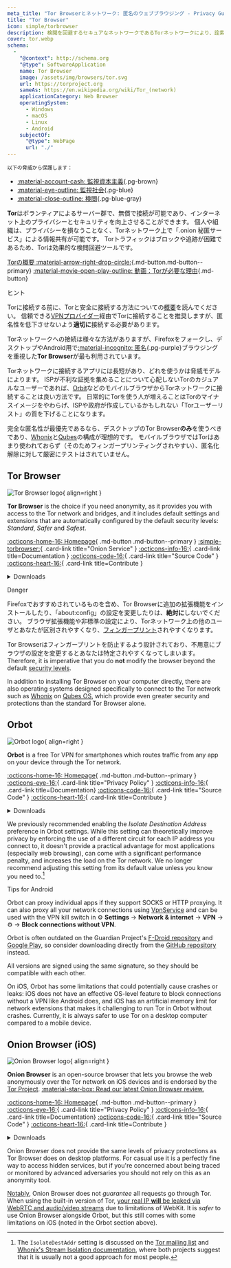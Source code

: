 ```yaml
---
meta_title: "Tor Browserとネットワーク: 匿名のウェブブラウジング - Privacy Guides"
title: "Tor Browser"
icon: simple/torbrowser
description: 検閲を回避するセキュアなネットワークであるTorネットワークにより、詮索からインターネットブラウジングを保護する。
cover: tor.webp
schema:
  - 
    "@context": http://schema.org
    "@type": SoftwareApplication
    name: Tor Browser
    image: /assets/img/browsers/tor.svg
    url: https://torproject.org
    sameAs: https://en.wikipedia.org/wiki/Tor_(network)
    applicationCategory: Web Browser
    operatingSystem:
      - Windows
      - macOS
      - Linux
      - Android
    subjectOf:
      "@type": WebPage
      url: "./"
---
```


<small>以下の脅威から保護します：</small>

- [:material-account-cash: 監視資本主義](basics/common-threats.md#surveillance-as-a-business-model ""){.pg-brown}
- [:material-eye-outline: 監視社会](basics/common-threats.md#mass-surveillance-programs ""){.pg-blue}
- [:material-close-outline: 検閲](basics/common-threats.md#avoiding-censorship ""){.pg-blue-gray}

**Tor**はボランティアによるサーバー群で、無償で接続が可能であり、インターネット上のプライバシーとセキュリティを向上させることができます。 個人や組織は、プライバシーを損なうことなく、Torネットワーク上で「.onion 秘匿サービス」による情報共有が可能です。 Torトラフィックはブロックや追跡が困難であるため、Torは効果的な検閲回避ツールです。

[Torの概要 :material-arrow-right-drop-circle:](advanced/tor-overview.md ""){.md-button.md-button--primary} [:material-movie-open-play-outline: 動画：Torが必要な理由](https://www.privacyguides.org/videos/2025/03/02/why-you-need-tor/ ""){.md-button}

<div class="admonition tip" markdown>
<p class="admonition-title">ヒント</p>

Torに接続する前に、Torと安全に接続する方法についての[概要](advanced/tor-overview.md)を読んでください。 信頼できる[VPNプロバイダー](vpn.md)経由でTorに接続することを推奨しますが、匿名性を低下させないよう**適切に**接続する必要があります。

</div>

Torネットワークへの接続は様々な方法がありますが、Firefoxをフォークし、デスクトップやAndroid用で[:material-incognito: 匿名](basics/common-threats.md#anonymity-vs-privacy ""){.pg-purple}ブラウジングを重視した**Tor Browser**が最も利用されています。

Torネットワークに接続するアプリには長短があり、どれを使うかは脅威モデルによります。 ISPが不利な証拠を集めることについて心配しないTorのカジュアルなユーザーであれば、[Orbit](#orbot)などのモバイルブラウザからTorネットワークに接続することは良い方法です。 日常的にTorを使う人が増えることはTorのマイナスイメージをやわらげ、ISPや政府が作成しているかもしれない「Torユーザーリスト」の質を下げることになります。

完全な匿名性が最優先であるなら、デスクトップのTor Browser**のみ**を使うべきであり、[Whonix](desktop.md#whonix)と[Qubes](desktop.md#qubes-os)の構成が理想的です。 モバイルブラウザではTorはあまり使われておらず（そのためフィンガープリンティングされやすい）、匿名化解除に対して厳密にテストはされていません。

## Tor Browser

<div class="admonition recommendation" markdown>

![Tor Browser logo](assets/img/browsers/tor.svg){ align=right }

**Tor Browser** is the choice if you need anonymity, as it provides you with access to the Tor network and bridges, and it includes default settings and extensions that are automatically configured by the default security levels: *Standard*, *Safer* and *Safest*.

[:octicons-home-16: Homepage](https://torproject.org){ .md-button .md-button--primary }
[:simple-torbrowser:](http://2gzyxa5ihm7nsggfxnu52rck2vv4rvmdlkiu3zzui5du4xyclen53wid.onion){ .card-link title="Onion Service" }
[:octicons-info-16:](https://tb-manual.torproject.org){ .card-link title=Documentation }
[:octicons-code-16:](https://gitlab.torproject.org/tpo/applications/tor-browser){ .card-link title="Source Code" }
[:octicons-heart-16:](https://donate.torproject.org){ .card-link title=Contribute }

<details class="downloads" markdown>
<summary>Downloads</summary>

- [:simple-googleplay: Google Play](https://play.google.com/store/apps/details?id=org.torproject.torbrowser)
- [:simple-android: Android](https://torproject.org/download/#android)
- [:fontawesome-brands-windows: Windows](https://torproject.org/download)
- [:simple-apple: macOS](https://torproject.org/download)
- [:simple-linux: Linux](https://torproject.org/download)

</details>

</div>

<div class="admonition danger" markdown>
<p class="admonition-title">Danger</p>

Firefoxでおすすめされているものを含め、Tor Browserに追加の拡張機能をインストールしたり、「about:config」の設定を変更したりは、**絶対に**しないでください。 ブラウザ拡張機能や非標準の設定により、Torネットワーク上の他のユーザとあなたが区別されやすくなり、[フィンガープリント](https://support.torproject.org/glossary/browser-fingerprinting)されやすくなります。

</div>

Tor Browserはフィンガープリントを防止するよう設計されており、不用意にブラウザの設定を変更するとあなたは特定されやすくなってしまいます。 Therefore, it is imperative that you do **not** modify the browser beyond the default [security levels](https://tb-manual.torproject.org/security-settings).

In addition to installing Tor Browser on your computer directly, there are also operating systems designed specifically to connect to the Tor network such as [Whonix](desktop.md#whonix) on [Qubes OS](desktop.md#qubes-os), which provide even greater security and protections than the standard Tor Browser alone.

## Orbot

<div class="admonition recommendation" markdown>

![Orbot logo](assets/img/self-contained-networks/orbot.svg){ align=right }

**Orbot** is a free Tor VPN for smartphones which routes traffic from any app on your device through the Tor network.

[:octicons-home-16: Homepage](https://orbot.app){ .md-button .md-button--primary }
[:octicons-eye-16:](https://orbot.app/privacy-policy){ .card-link title="Privacy Policy" }
[:octicons-info-16:](https://orbot.app/faqs){ .card-link title=Documentation}
[:octicons-code-16:](https://orbot.app/code){ .card-link title="Source Code" }
[:octicons-heart-16:](https://orbot.app/donate){ .card-link title=Contribute }

<details class="downloads" markdown>
<summary>Downloads</summary>

- [:simple-googleplay: Google Play](https://play.google.com/store/apps/details?id=org.torproject.android)
- [:simple-appstore: App Store](https://apps.apple.com/app/id1609461599)
- [:simple-github: GitHub](https://github.com/guardianproject/orbot/releases)

</details>

</div>

We previously recommended enabling the *Isolate Destination Address* preference in Orbot settings. While this setting can theoretically improve privacy by enforcing the use of a different circuit for each IP address you connect to, it doesn't provide a practical advantage for most applications (especially web browsing), can come with a significant performance penalty, and increases the load on the Tor network. We no longer recommend adjusting this setting from its default value unless you know you need to.[^1]

<div class="admonition tip" markdown>
<p class="admonition-title">Tips for Android</p>

Orbot can proxy individual apps if they support SOCKS or HTTP proxying. It can also proxy all your network connections using [VpnService](https://developer.android.com/reference/android/net/VpnService) and can be used with the VPN kill switch in :gear: **Settings** → **Network & internet** → **VPN** → :gear: → **Block connections without VPN**.

Orbot is often outdated on the Guardian Project's [F-Droid repository](https://guardianproject.info/fdroid) and [Google Play](https://play.google.com/store/apps/details?id=org.torproject.android), so consider downloading directly from the [GitHub repository](https://github.com/guardianproject/orbot/releases) instead.

All versions are signed using the same signature, so they should be compatible with each other.

</div>

On iOS, Orbot has some limitations that could potentially cause crashes or leaks: iOS does not have an effective OS-level feature to block connections without a VPN like Android does, and iOS has an artificial memory limit for network extensions that makes it challenging to run Tor in Orbot without crashes. Currently, it is always safer to use Tor on a desktop computer compared to a mobile device.

## Onion Browser (iOS)

<div class="admonition recommendation" markdown>

![Onion Browser logo](assets/img/self-contained-networks/onion_browser.svg){ align=right }

**Onion Browser** is an open-source browser that lets you browse the web anonymously over the Tor network on iOS devices and is endorsed by the [Tor Project](https://support.torproject.org/glossary/onion-browser). [:material-star-box: Read our latest Onion Browser review.](https://www.privacyguides.org/articles/2024/09/18/onion-browser-review/)

[:octicons-home-16: Homepage](https://onionbrowser.com){ .md-button .md-button--primary }
[:octicons-eye-16:](https://onionbrowser.com/privacy-policy){ .card-link title="Privacy Policy" }
[:octicons-info-16:](https://onionbrowser.com/faqs){ .card-link title=Documentation}
[:octicons-code-16:](https://github.com/OnionBrowser/OnionBrowser){ .card-link title="Source Code" }
[:octicons-heart-16:](https://onionbrowser.com/donate){ .card-link title=Contribute }

<details class="downloads" markdown>
<summary>Downloads</summary>

- [:simple-appstore: App Store](https://apps.apple.com/app/id519296448)

</details>

</div>

Onion Browser does not provide the same levels of privacy protections as Tor Browser does on desktop platforms. For casual use it is a perfectly fine way to access hidden services, but if you're concerned about being traced or monitored by advanced adversaries you should not rely on this as an anonymity tool.

[Notably](https://github.com/privacyguides/privacyguides.org/issues/2929), Onion Browser does not *guarantee* all requests go through Tor. When using the built-in version of Tor, [your real IP **will** be leaked via WebRTC and audio/video streams](https://onionbrowser.com/faqs) due to limitations of WebKit. It is *safer* to use Onion Browser alongside Orbot, but this still comes with some limitations on iOS (noted in the Orbot section above).

[^1]: The `IsolateDestAddr` setting is discussed on the [Tor mailing list](https://lists.torproject.org/pipermail/tor-talk/2012-May/024403.html) and [Whonix's Stream Isolation documentation](https://whonix.org/wiki/Stream_Isolation), where both projects suggest that it is usually not a good approach for most people.
